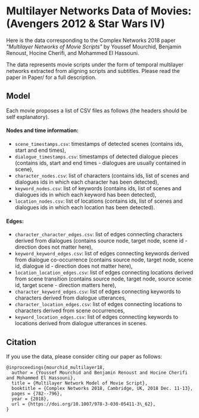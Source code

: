 # Multilayer Networks Data of Movies: (Avengers 2012 & Star Wars IV)


Here is the data corresponding to the Complex Networks 2018 paper *"Multilayer Networks of Movie Scripts"* by Youssef
Mourchid, Benjamin Renoust, Hocine Cherifi, and Mohammed El Hassouni.

The data represents movie scripts under the form of temporal multilayer networks extracted from aligning scripts and 
subtitles. Please read the paper in Paper/ for a full description.

## Model

Each movie proposes a list of CSV files as follows (the headers should be self explanatory).

#### Nodes and time information:

- ```scene_timestamps.csv```: timestamps of detected scenes (contains ids, start and end times),
- ```dialogue_timestamps.csv```: timestamps of detected dialogue pieces (contains ids, start and end times - dialogues are usually contained in scene),
- ```character_nodes.csv```: list of characters (contains ids, list of scenes and dialogues ids in which each character has been detected),
- ```keyword_nodes.csv```: list of keywords (contains ids, list of scenes and dialogues ids in which each keyword has been detected),
- ```location_nodes.csv```: list of locations (contains ids, list of scenes and dialogues ids in which each location has been detected).

#### Edges:

- ```character_character_edges.csv```: list of edges connecting characters derived from dialogues (contains source node, target node, scene id - direction does not matter here),
- ```keyword_keyword_edges.csv```: list of edges connecting keywords derived from dialogue co-occurrence (contains source node, target node, scene id, dialogue id - direction does not matter here),
- ```location_location_edges.csv```: list of edges connecting locations derived from scene transition (contains source node, target node, source scene id, target scene - direction matters here),
- ```character_keyword_edges.csv```: list of edges connecting keywords to characters derived from dialogue utterances,
- ```character_location_edges.csv```: list of edges connecting locations to characters derived from scene occurrences,
- ```keyword_location_edges.csv```: list of edges connecting keywords to locations derived from dialogue utterances in scenes.

## Citation

If you use the data, please consider citing our paper as follows:
```
@inproceedings{mourchid_multilayer18,
  author = {Youssef Mourchid and Benjamin Renoust and Hocine Cherifi and Mohammed El Hassouni},
  title = {Multilayer Network Model of Movie Script},
  booktitle = {Complex Networks 2018, Cambridge, UK, 2018 Dec. 11-13},
  pages = {782--796},
  year = {2018},
  url = {https://doi.org/10.1007/978-3-030-05411-3\_62},
}
```
